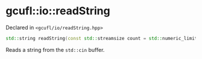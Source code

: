 # gcufl::io::readString
Declared in `<gcufl/io/readString.hpp>`
```cpp
std::string readString(const std::streamsize count = std::numeric_limits<std::streamsize>::max(), const char until = std::char_traits<char>::eof()) noexcept;
```
Reads a string from the `std::cin` buffer.
